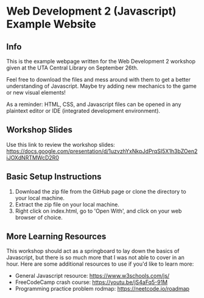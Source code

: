 # Web Development 2 (Javascript) Example Website

## Info

This is the example webpage written for the Web Development 2 workshop given at the UTA Central Library on September 26th.

Feel free to download the files and mess around with them to get a better understanding of Javascript. Maybe try adding new mechanics to the game or new visual elements!

As a reminder: HTML, CSS, and Javascript files can be opened in any plaintext editor or IDE (integrated development environment).

## Workshop Slides

Use this link to review the workshop slides:
https://docs.google.com/presentation/d/1uzvzhYxNkpJdPrqSI5X1h3bZOen2iJOXdNRTMWcD2R0

## Basic Setup Instructions

1. Download the zip file from the GitHub page or clone the directory to your local machine.
2. Extract the zip file on your local machine.
3. Right click on index.html, go to 'Open With', and click on your web browser of choice.

## More Learning Resources

This workshop should act as a springboard to lay down the basics of Javascript, but there is so much more that I was not able to cover in an hour. Here are some additional resources to use if you'd like to learn more:

- General Javascript resource: https://www.w3schools.com/js/
- FreeCodeCamp crash course: https://youtu.be/jS4aFq5-91M
- Programming practice problem rodmap: https://neetcode.io/roadmap